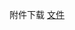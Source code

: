 附件下载 <a href="https://roarctf.4hou.com/files/3XMnJejbfAeRFViSf4ZqV4PCNA1ofXA8Lb8r5j47MDwMvxsqUvP37q9gpEM4GrakHdaqsnaEqzMtmf1TrEuphTtcVoECiu6B4in3Nbb7MriobfVGKZCa1X8gU5jYRvbeu9HKHLH3c7m59bvGrB8VFEnhjyFcnStWZSr5Q8dobAXqdfxfoE?token=25PUqDj7X8CmSgDRNQqFmLo9T3SyvPccjLcxBVk5ggxH4ntgUJjZVAGgVw7SH138pMyWe87gvjJJZ9qX2UP5g9ep1YRJYagA9LEsXHbkj3YdEbNqqhdnTAuBRsExnYsp8cmq4GdZN1q9QGs2EwWGvG7hvuTed1C2mLF8wRPb46Ggfe">文件</a>